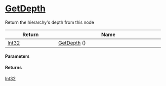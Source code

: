 # [GetDepth](./HierarchyElement--GetDepth.md)

Return the hierarchy's depth from this node

| Return<div><a href="#"><img width=225></a></div> | Name<div><a href="#"><img width=525></a></div> | 
| --- | --- | 
| [Int32](https://docs.microsoft.com/en-us/dotnet/api/System.Int32) | [GetDepth](./HierarchyElement--GetDepth.md) () | 


#### Parameters

#### Returns
[Int32](https://docs.microsoft.com/en-us/dotnet/api/System.Int32)<br>
